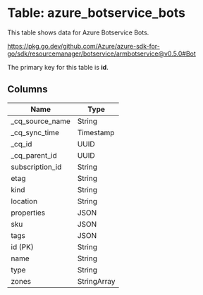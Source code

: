 # Table: azure_botservice_bots

This table shows data for Azure Botservice Bots.

https://pkg.go.dev/github.com/Azure/azure-sdk-for-go/sdk/resourcemanager/botservice/armbotservice@v0.5.0#Bot

The primary key for this table is **id**.

## Columns

| Name          | Type          |
| ------------- | ------------- |
|_cq_source_name|String|
|_cq_sync_time|Timestamp|
|_cq_id|UUID|
|_cq_parent_id|UUID|
|subscription_id|String|
|etag|String|
|kind|String|
|location|String|
|properties|JSON|
|sku|JSON|
|tags|JSON|
|id (PK)|String|
|name|String|
|type|String|
|zones|StringArray|